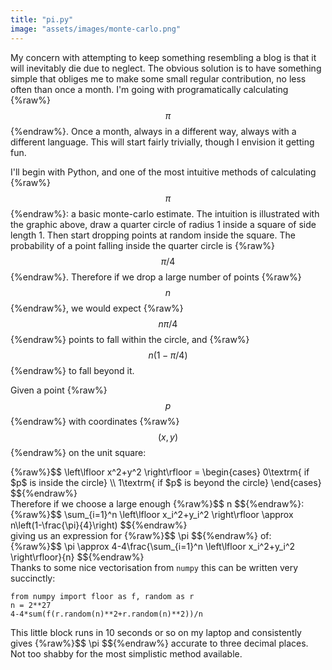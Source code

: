 ```yaml
---
title: "pi.py"
image: "assets/images/monte-carlo.png"
---
```


My concern with attempting to keep something resembling a blog is that it will inevitably die due to neglect. The obvious solution is to have something simple that obliges me to make some small regular contribution, no less often than once a month. I'm going with programatically calculating {%raw%}$$ \pi $${%endraw%}. Once a month, always in a different way, always with a different language. This will start fairly trivially, though I envision it getting fun.

I'll begin with Python, and one of the most intuitive methods of calculating {%raw%}$$ \pi $${%endraw%}: a basic monte-carlo estimate. The intuition is illustrated with the graphic above, draw a quarter circle of radius 1 inside a square of side length 1. Then start dropping points at random inside the square. The probability of a point falling inside the quarter circle is {%raw%}$$\pi/4$${%endraw%}. Therefore if we drop a large number of points {%raw%}$$ n $${%endraw%}, we would expect {%raw%}$$ n\pi/4 $${%endraw%} points to fall within the circle, and {%raw%}$$ n(1-\pi/4) $${%endraw%} to fall beyond it.

Given a point {%raw%}$$ p $${%endraw%} with coordinates {%raw%}$$ (x,y) $${%endraw%} on the unit square:
<div text-align: center>
{%raw%}$$
\left\lfloor x^2+y^2 \right\rfloor = \begin{cases}
    0\textrm{ if $p$ is inside the circle} \\
    1\textrm{ if $p$ is beyond the circle}
\end{cases}
$${%endraw%}
</div>
Therefore if we choose a large enough {%raw%}$$ n $${%endraw%}:
<div text-align: center>
{%raw%}$$
\sum_{i=1}^n \left\lfloor x_i^2+y_i^2 \right\rfloor \approx  n\left(1-\frac{\pi}{4}\right)
$${%endraw%}
</div>
giving us an expression for {%raw%}$$ \pi $${%endraw%} of:
<div text-align: center>
{%raw%}$$
\pi \approx  4-4\frac{\sum_{i=1}^n \left\lfloor x_i^2+y_i^2 \right\rfloor}{n}
$${%endraw%}
</div>
Thanks to some nice vectorisation from <code>numpy</code> this can be written very succinctly:
<pre><code>from numpy import floor as f, random as r
n = 2**27
4-4*sum(f(r.random(n)**2+r.random(n)**2))/n
</code></pre>
This little block runs in 10 seconds or so on my laptop and consistently gives {%raw%}$$ \pi $${%endraw%} accurate to three decimal places. Not too shabby for the most simplistic method available.